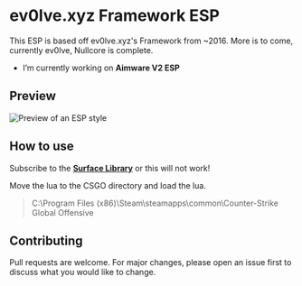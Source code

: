 # ev0lve.xyz Framework ESP
This ESP is based off ev0lve.xyz's Framework from ~2016.
More is to come, currently ev0lve, Nullcore is complete.

-  I’m currently working on **Aimware V2 ESP**

## Preview
![Preview of an ESP style](https://nullified.s-ul.eu/or4n6SlB)

## How to use
Subscribe to the **[Surface Library](https://gamesense.pub/forums/viewtopic.php?id=18793)** or this will not work!

Move the lua to the CSGO directory and load the lua.

> C:\Program Files (x86)\Steam\steamapps\common\Counter-Strike Global Offensive

## Contributing
Pull requests are welcome. For major changes, please open an issue first to discuss what you would like to change.
